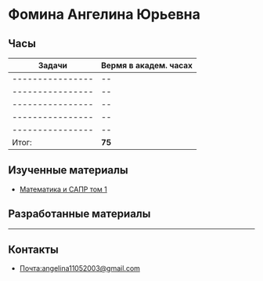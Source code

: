 # Фомина Ангелина Юрьевна 
## Часы

|Задачи|Вермя в академ. часах|
|----------------|-------------------------------|
|---------------- | --|
|---------------- | --|
|---------------- | --|
|---------------- | --|
|---------------- | --|
|Итог:   |**75** |

## Изученные материалы
- [Математика и САПР том 1](https://github.com/EngineeringSoft-Mospolytech/Spring-2022/blob/main/%D0%9C%D0%B0%D1%82%D0%B5%D1%80%D0%B8%D0%B0%D0%BB%D1%8B/%D0%9C%D0%B0%D1%82%D0%B5%D0%BC%D0%B0%D1%82%D0%B8%D0%BA%D0%B0%20%D0%B8%20%D0%A1%D0%90%D0%9F%D0%A0%20%D1%82%D0%BE%D0%BC%201.pdf)

## Разработанные материалы
-----

## Контакты
- [Почта:angelina11052003@gmail.com](angelina11052003@gmail.com )

